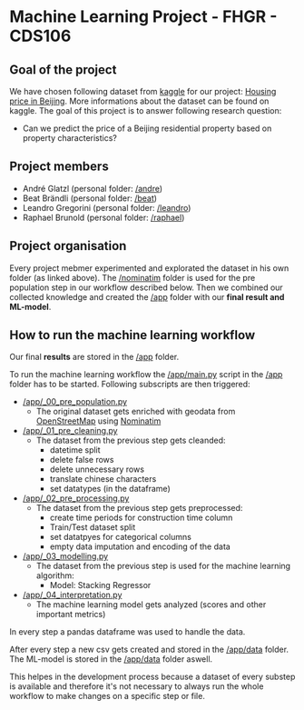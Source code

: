 # Machine Learning Project - FHGR - CDS106
## Goal of the project
We have chosen following dataset from [kaggle](https://www.kaggle.com/) for our project: [Housing price in Beijing](https://www.kaggle.com/datasets/ruiqurm/lianjia). More informations about the dataset can be found on kaggle.
The goal of this project is to answer following research question:
- Can we predict the price of a Beijing residential property based on property characteristics?


## Project members
- André Glatzl (personal folder: [/andre](./andre))
- Beat Brändli (personal folder: [/beat](./beat))
- Leandro Gregorini (personal folder: [/leandro](./leandro))
- Raphael Brunold (personal folder: [/raphael](./raphael))


## Project organisation
Every project mebmer experimented and explorated the dataset in his own folder (as linked above).
The [/nominatim](./nominatim) folder is used for the pre population step in our workflow described below.
Then we combined our collected knowledge and created the [/app](./app) folder with our **final result and ML-model**.


## How to run the machine learning workflow
Our final **results** are stored in the [/app](./app) folder.

To run the machine learning workflow the [/app/main.py](./app/main.py) script in the [/app](./app) folder has to be started.
Following subscripts are then triggered:
- [/app/_00_pre_population.py](./app/_00_pre_population.py)
  - The original dataset gets enriched with geodata from [OpenStreetMap](https://www.openstreetmap.org/) using [Nominatim](https://nominatim.org/)
- [/app/_01_pre_cleaning.py](./app/_01_pre_cleaning.py)
  - The dataset from the previous step gets cleanded: 
    - datetime split
    - delete false rows
    - delete unnecessary rows
    - translate chinese characters
    - set datatypes (in the dataframe)
- [/app/_02_pre_processing.py](./app/_02_pre_processing.py)
  - The dataset from the previous step gets preprocessed:
    - create time periods for construction time column
    - Train/Test dataset split
    - set datatpyes for categorical columns
    - empty data imputation and encoding of the data
- [/app/_03_modelling.py](./app/_03_modelling.py)
  - The dataset from the previous step is used for the machine learning algorithm:
    - Model: Stacking Regressor
- [/app/_04_interpretation.py](./app/_04_interpretation.py)
  - The machine learning model gets analyzed (scores and other important metrics)

In every step a pandas dataframe was used to handle the data.

After every step a new csv gets created and stored in the [/app/data](./app/data) folder. The ML-model is stored in the [/app/data](./app/data) folder aswell.

This helpes in the development process because a dataset of every substep is available and therefore it's not necessary to always run the whole workflow to make changes on a specific step or file.
